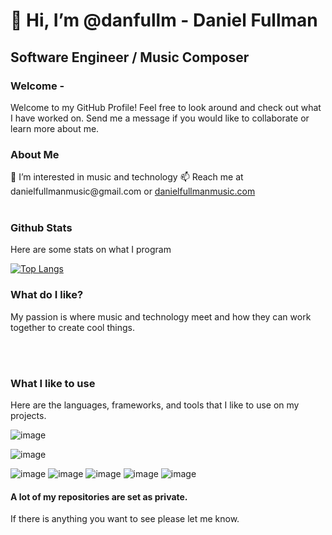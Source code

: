 <h1> 👋 Hi, I’m <b>@danfullm</b> - Daniel Fullman</h1>
<h2>Software Engineer / Music Composer </h2>
<h3>Welcome -</h3>
Welcome to my GitHub Profile! Feel free to look around and check out what I have worked on. Send me a message if you would like to collaborate or learn more about me.

<h3>About Me</h3>
👀 I’m interested in music and technology
📫 Reach me at danielfullmanmusic@gmail.com or <a href="http://www.danielfullmanmusic.com">danielfullmanmusic.com</a>
<br/><br/>
<h3>Github Stats</h3>
<p>Here are some stats on what I program</p>

[![Top Langs](https://github-readme-stats.vercel.app/api/top-langs/?username=danfullm)](https://github.com/danfullm/github-readme-stats)
<h3>What do I like?</h3>
<p>My passion is where music and technology meet and how they can work together to create cool things.</p>
<br/><br/>
<h3>What I like to use</h3>
<p>Here are the languages, frameworks, and tools that I like to use on my projects.</p>

![image](https://img.shields.io/badge/React-20232A?style=for-the-badge&logo=react&logoColor=61DAFB)

![image](https://img.shields.io/badge/Tailwind_CSS-38B2AC?style=for-the-badge&logo=tailwind-css&logoColor=white)

![image](https://img.shields.io/badge/Node.js-339933?style=for-the-badge&logo=nodedotjs&logoColor=white)
![image](https://img.shields.io/badge/npm-CB3837?style=for-the-badge&logo=npm&logoColor=white)
![image](https://img.shields.io/badge/Netlify-00C7B7?style=for-the-badge&logo=netlify&logoColor=white)
![image](https://img.shields.io/badge/Stripe-626CD9?style=for-the-badge&logo=Stripe&logoColor=white)
![image](https://img.shields.io/badge/Google_chrome-4285F4?style=for-the-badge&logo=Google-chrome&logoColor=white)

<h4>A lot of my repositories are set as private. </h4>
<p>If there is anything you want to see please let me know.</p>


